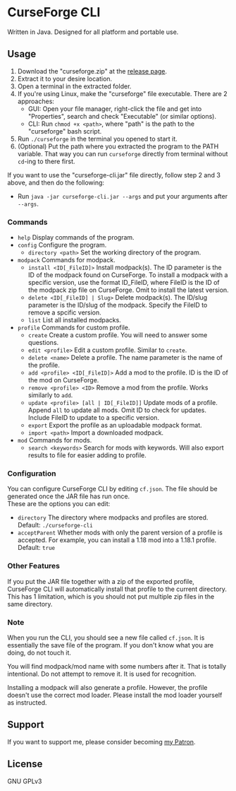 # CurseForge CLI
Written in Java. Designed for all platform and portable use.
## Usage
1. Download the "curseforge.zip" at the [release page](https://github.com/North-West-Wind/CurseForge-CLI/releases/latest).
2. Extract it to your desire location.
3. Open a terminal in the extracted folder.
4. If you're using Linux, make the "curseforge" file executable. There are 2 approaches:
    - GUI: Open your file manager, right-click the file and get into "Properties", search and check "Executable" (or similar options).
    - CLI: Run `chmod +x <path>`, where "path" is the path to the "curseforge" bash script.
5. Run `./curseforge` in the terminal you opened to start it.
6. (Optional) Put the path where you extracted the program to the PATH variable. That way you can run `curseforge` directly from terminal without `cd`-ing to there first.

If you want to use the "curseforge-cli.jar" file directly, follow step 2 and 3 above, and then do the following:
- Run `java -jar curseforge-cli.jar --args` and put your arguments after `--args`.

### Commands
- `help` Display commands of the program.
- `config` Configure the program.
  - `directory <path>` Set the working directory of the program.
- `modpack` Commands for modpack.
  - `install <ID[_FileID]>` Install modpack(s). The ID parameter is the ID of the modpack found on CurseForge. To install a modpack with a specific version, use the format ID_FileID, where FileID is the ID of the modpack zip file on CurseForge. Omit to install the latest version.
  - `delete <ID[_FileID] | Slug>` Delete modpack(s). The ID/slug parameter is the ID/slug of the modpack. Specify the FileID to remove a spcific version.
  - `list` List all installed modpacks.
- `profile` Commands for custom profile.
  - `create` Create a custom profile. You will need to answer some questions.
  - `edit <profile>` Edit a custom profile. Similar to `create`.
  - `delete <name>` Delete a profile. The name parameter is the name of the profile.
  - `add <profile> <ID[_FileID]>` Add a mod to the profile. ID is the ID of the mod on CurseForge.
  - `remove <profile> <ID>` Remove a mod from the profile. Works similarly to `add`.
  - `update <profile> [all | ID[_FileID]]` Update mods of a profile. Append `all` to update all mods. Omit ID to check for updates. Include FileID to update to a specific version.
  - `export` Export the profile as an uploadable modpack format.
  - `import <path>` Import a downloaded modpack.
- `mod` Commands for mods.
  - `search <keywords>` Search for mods with keywords. Will also export results to file for easier adding to profile.

### Configuration
You can configure CurseForge CLI by editing `cf.json`. The file should be generated once the JAR file has run once.  
These are the options you can edit:
- `directory` The directory where modpacks and profiles are stored. Default: `./curseforge-cli`
- `acceptParent` Whether mods with only the parent version of a profile is accepted. For example, you can install a 1.18 mod into a 1.18.1 profile. Default: `true`

### Other Features
If you put the JAR file together with a zip of the exported profile, CurseForge CLI will automatically install that profile to the current directory.  
This has 1 limitation, which is you should not put multiple zip files in the same directory.

### Note
When you run the CLI, you should see a new file called `cf.json`. It is essentially the save file of the program. If you don't know what you are doing, do not touch it.

You will find modpack/mod name with some numbers after it. That is totally intentional. Do not attempt to remove it. It is used for recognition.

Installing a modpack will also generate a profile. However, the profile doesn't use the correct mod loader. Please install the mod loader yourself as instructed.

## Support
If you want to support me, please consider becoming [my Patron](https://www.patreon.com/nww).

## License
GNU GPLv3
